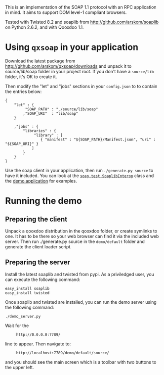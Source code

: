 
This is an implementation of the SOAP 1.1 protocol with an RPC application in
mind. It aims to support DOM level-1 compliant browsers.

Tested with Twisted 8.2 and soaplib from http://github.com/arskom/soaplib
on Python 2.6.2, and with Qooxdoo 1.1.

Using `qxsoap` in your application
==================================

Download the latest package from http://github.com/arskom/qxsoap/downloads and
unpack it to source/lib/soap folder in your project root. If you don't have a
`source/lib` folder, it's OK to create it.

Then modify the "let" and "jobs" sections in your `config.json` to to contain 
the entries below:

    {
        "let" : {
             "SOAP_PATH" : "./source/lib/soap"
            ,"SOAP_URI"  : "lib/soap"
        }
    
        ,"jobs" : {
            "libraries" : {
                 "library" : [ 
                    { "manifest" : "${SOAP_PATH}/Manifest.json", "uri" : "${SOAP_URI}" }
                ]
            }
        }
    }

Use the soap client in your application, then run `./generate.py source` to 
have it included. You can look at the [`soap.test.SoaplibInterop`](http://github.com/arskom/qxsoap/blob/master/source/class/soap/test/SoaplibInterop.js)
class and the [demo application](http://github.com/arskom/qxsoap/tree/master/demo/default/source/class/soap/demo/) for examples.

Running the demo
================

Preparing the client
--------------------

Unpack a qooxdoo distribution in the qooxdoo folder, or create symlinks to one.
It has to be there so your web browser can find it via the included web server.
Then run ./generate.py source in the `demo/default` folder and generate the client
loader script.

Preparing the server
--------------------

Install the latest soaplib and twisted from pypi. As a priviledged user, you can 
execute the following command:

    easy_install soaplib
    easy_install twisted

Once soaplib and twisted are installed, you can run the demo server using the
following command:

    ./demo_server.py

Wait for the

         http://0.0.0.0:7789/

line to appear. Then navigate to:

         http://localhost:7789/demo/default/source/

and you should see the main screen which is a toolbar with two buttons to the
upper left.
